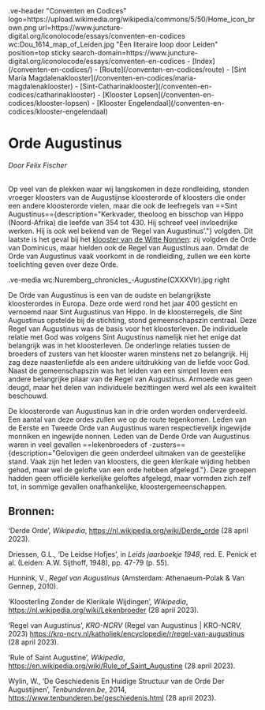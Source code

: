 <link rel="stylesheet" href="https://fonts.googleapis.com/css?family=Trirong">
<style>
    @import url('https://fonts.googleapis.com/css2?family=Cardo&family=Caudex&family=Marck+Script&display=swap');
    #juncture ve-header {font-family: 'Caudex'}
    #juncture h1 {font-family: 'Caudex'}
    #juncture h2 {font-family: 'Caudex'}
    #juncture h3 {font-family: 'Caudex'}
    #juncture a:link { color: brown; text-decoration: underline; }
</style>
.ve-header "Conventen en Codices" logo=https://upload.wikimedia.org/wikipedia/commons/5/50/Home_icon_brown.png url=https://www.juncture-digital.org/iconolocode/essays/conventen-en-codices wc:Dou_1614_map_of_Leiden.jpg "Een literaire loop door Leiden" position=top sticky search-domain=https://www.juncture-digital.org/iconolocode/essays/conventen-en-codices 
    - [Index](/conventen-en-codices/)
    - [Route](/conventen-en-codices/route)
    - [Sint Maria Magdalenaklooster](/conventen-en-codices/maria-magdalenaklooster)
    - [Sint-Catharinaklooster](/conventen-en-codices/catharinaklooster)
    - [Klooster Lopsen](/conventen-en-codices/klooster-lopsen)
    - [Klooster Engelendaal](/conventen-en-codices/klooster-engelendaal)
    
# Orde Augustinus
*Door Felix Fischer*
<br><br>

Op veel van de plekken waar wij langskomen in deze rondleiding, stonden vroeger kloosters van de Augustijnse kloosterorde of kloosters die onder een andere kloosterorde vielen, maar die ook de leefregels van ==Sint Augustinus=={description="Kerkvader, theoloog en bisschop van Hippo (Noord-Afrika) die leefde van 354 tot 430. Hij schreef veel invloedrijke werken. Hij is ook wel bekend van de ‘Regel van Augustinus’."} volgden. Dit laatste is het geval bij het [klooster van de Witte Nonnen](https://www.juncture-digital.org/iconolocode/essays/conventen-en-codices/maria-magdalenaklooster): zij volgden de Orde van Dominicus, maar hielden ook de Regel van Augustinus aan. Omdat de Orde van Augustinus vaak voorkomt in de rondleiding, zullen we een korte toelichting geven over deze Orde.

.ve-media wc:Nuremberg_chronicles_-_Augustine_(CXXXVIr).jpg right

De Orde van Augustinus is een van de oudste en belangrijkste kloosterordes in Europa. Deze orde werd rond het jaar 400 gesticht en vernoemd naar Sint Augustinus van Hippo. In de kloosterregels, die Sint Augustinus opstelde bij de stichting, stond gemeenschapszin centraal. Deze Regel van Augustinus was de basis voor het kloosterleven. De individuele relatie met God was volgens Sint Augustinus namelijk niet het enige dat belangrijk was in het kloosterleven. De onderlinge relaties tussen de broeders of zusters van het klooster waren minstens net zo belangrijk. Hij zag deze naastenliefde als een andere uitdrukking van de liefde voor God. Naast de gemeenschapszin was het leiden van een simpel leven een andere belangrijke pilaar van de Regel van Augustinus. Armoede was geen deugd, maar het delen van individuele bezittingen werd wel als een kwaliteit beschouwd.

De kloosterorde van Augustinus kan in drie orden worden onderverdeeld. Een aantal van deze ordes zullen we op de route tegenkomen. Leden van de Eerste en Tweede Orde van Augustinus waren respectievelijk ingewijde monniken en ingewijde nonnen. Leden van de Derde Orde van Augustinus waren in veel gevallen ==lekenbroeders of -zusters=={description="Gelovigen die geen onderdeel uitmaken van de geestelijke stand. Vaak zijn het leden van kloosters, die geen klerikale wijding hebben gehad, maar wel de gelofte van een orde hebben afgelegd."}. Deze groepen hadden geen officiële kerkelijke geloftes afgelegd, maar vormden zich zelf tot, in sommige gevallen onafhankelijke, kloostergemeenschappen.

## Bronnen:

‘Derde Orde’, *Wikipedia*,				<https://nl.wikipedia.org/wiki/Derde_orde> (28 april 2023).

Driessen, G.L., ‘De Leidse Hofjes’, in *Leids jaarboekje 1948*, red. E. Penick et al. (Leiden: A.W. Sijthoff, 1948), pp. 47-79 (p. 55).

‌Hunnink, V., *Regel van Augustinus* (Amsterdam: Athenaeum-Polak & Van Gennep, 		2010).

‘Kloosterling Zonder de Klerikale Wijdingen’, *Wikipedia*, <https://nl.wikipedia.org/wiki/Lekenbroeder> (28 april 2023).

‘Regel van Augustinus’, *KRO-NCRV* (Regel van Augustinus | KRO-NCRV, 2023) 		<https://kro-ncrv.nl/katholiek/encyclopedie/r/regel-van-augustinus> (28 april 2023).

‌‘Rule of Saint Augustine’, *Wikipedia*,		<https://en.wikipedia.org/wiki/Rule_of_Saint_Augustine> (28 april 2023).

Wylin, W., ‘De Geschiedenis En Huidige Structuur van de Orde Der Augustijnen’, 		*Tenbunderen.be*, 2014, <https://www.tenbunderen.be/geschiedenis.html> (28 april 		2023).